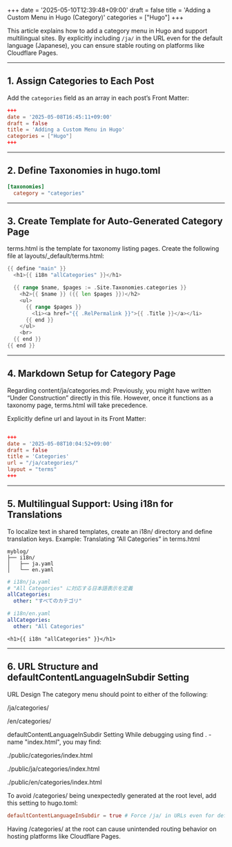 +++
date = '2025-05-10T12:39:48+09:00'
draft = false
title = 'Adding a Custom Menu in Hugo (Category)'
categories = ["Hugo"]
+++

This article explains how to add a category menu in Hugo and support multilingual sites. By explicitly including `/ja/` in the URL even for the default language (Japanese), you can ensure stable routing on platforms like Cloudflare Pages.

---

## 1. Assign Categories to Each Post

Add the `categories` field as an array in each post’s Front Matter:

```toml
+++
date = '2025-05-08T16:45:11+09:00'
draft = false
title = 'Adding a Custom Menu in Hugo'
categories = ["Hugo"]
+++

```
---

## 2. Define Taxonomies in hugo.toml

```toml
[taxonomies]
  category = "categories"
```

---

## 3. Create Template for Auto-Generated Category Page

terms.html is the template for taxonomy listing pages.
Create the following file at layouts/_default/terms.html:

```go
{{ define "main" }}
  <h1>{{ i18n "allCategories" }}</h1>

  {{ range $name, $pages := .Site.Taxonomies.categories }}
    <h2>{{ $name }} ({{ len $pages }})</h2>
    <ul>
      {{ range $pages }}
        <li><a href="{{ .RelPermalink }}">{{ .Title }}</a></li>
      {{ end }}
    </ul>
    <br>
  {{ end }}
{{ end }}
```



---

## 4. Markdown Setup for Category Page
Regarding content/ja/categories.md:
Previously, you might have written “Under Construction” directly in this file. However, once it functions as a taxonomy page, terms.html will take precedence.

Explicitly define url and layout in its Front Matter:


```toml

+++
date = '2025-05-08T10:04:52+09:00'
draft = false
title = 'Categories'
url = "/ja/categories/"
layout = "terms"
+++

```


---

## 5. Multilingual Support: Using i18n for Translations
To localize text in shared templates, create an i18n/ directory and define translation keys.
Example: Translating “All Categories” in terms.html

```text
myblog/
├── i18n/
│   ├── ja.yaml
│   └── en.yaml

```

```yaml
# i18n/ja.yaml
# "All Categories" に対応する日本語表示を定義
allCategories:
  other: "すべてのカテゴリ"
```

```yaml
# i18n/en.yaml
allCategories:
  other: "All Categories"
```

```GoHTML
<h1>{{ i18n "allCategories" }}</h1>

```

---

## 6. URL Structure and defaultContentLanguageInSubdir Setting
URL Design
The category menu should point to either of the following:

/ja/categories/

/en/categories/

defaultContentLanguageInSubdir Setting
While debugging using find . -name "index.html", you may find:


./public/categories/index.html

./public/ja/categories/index.html

./public/en/categories/index.html


To avoid /categories/ being unexpectedly generated at the root level, add this setting to hugo.toml:

```toml
defaultContentLanguageInSubdir = true # Force /ja/ in URLs even for default language
```

Having /categories/ at the root can cause unintended routing behavior on hosting platforms like Cloudflare Pages.




